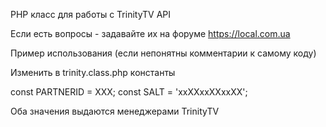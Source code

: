 PHP класс для работы с TrinityTV API

Если есть вопросы - задавайте их на форуме https://local.com.ua

Пример использования (если непонятны комментарии к самому коду)

Изменить в trinity.class.php константы

const PARTNERID = XXX;
сonst SALT = 'xxXXxxXXxxXX';

Оба значения выдаются менеджерами TrinityTV

<?php 

set_time_limit(0);

require dirname(__FILE__).'/trinity.class.php';

// Создание клиента (аргументами передаются: идентификатор локального абонента, 
// идентификатор тарифного плата, выданного TrinityTV)
// Изменение тарифного плана делается этим же методом.
$res = Trinity\TV::UserCreate(777, 123);

// Получение подписок клиента (аргументом передается идентификатор локального абонента)
$res = Trinity\TV::SubscriptionInfo(777);

// Управление подпиской клиента (аргументами передаются идентификатор локального абонента
// и код операции из возможных suspend или resume)
$res = Trinity\TV::Subscription(777, 'suspend');

// Изменения описания клиента в базе TrinityTV (аргументами передаются: 
// идентификатор локального абонента, Фамилия, Имя. Отчество, Адрес)
// На данный момент TrinityTV поддерживает только пустое отчество, т.е. параметр 
// Second name должен быть пустым
$res = Trinity\TV::UserUpdate(777,'Surname','First name','Second name','address');

// Добавление MAC адреса к подписке абонента. Параметрами передаются: 
// идентификатор локального абонента и MAC адрес устройства
$res = Trinity\TV::MACadd(777,'00-1A-92-9C-DC-D7');

// Удаление MAC адреса из подписки абонента. Параметрами передаются: 
// идентификатор локального абонента и MAC адрес устройства.
$res = Trinity\TV::MACdel(777,'00-1A-92-9C-DC-D7');

// Получение списка MAC адресов подписки. Параметром передается: 
// идентификатор локального абонента.
$res = Trinity\TV::MAClist(777);

// Добавление MAC адреса к подписке абонента по четырехзначному коду, 
// отображаемому на экране. Параметрами передаются: 
// идентификатор локального абонента и MAC адрес устройства.
$res = Trinity\TV::MACcode(777,'1234');

// Получение списка пользователей в базе TrinityTV
$res = Trinity\TV::UserList();


?>

